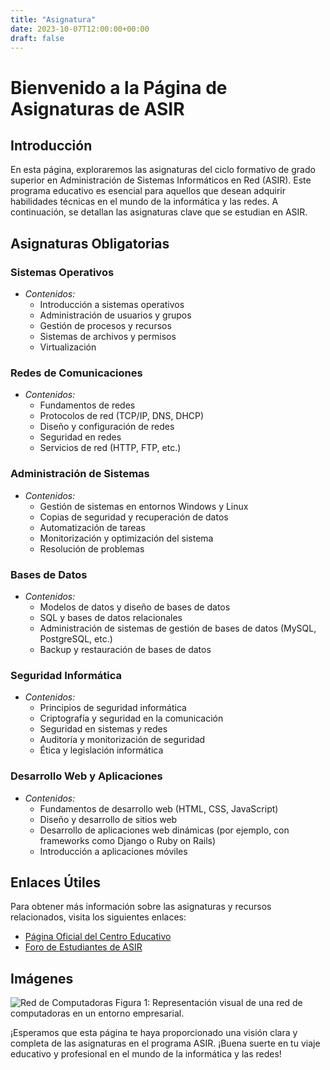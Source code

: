 ```yaml
---
title: "Asignatura"
date: 2023-10-07T12:00:00+00:00
draft: false
---
```


# Bienvenido a la Página de Asignaturas de ASIR

## Introducción

En esta página, exploraremos las asignaturas del ciclo formativo de grado superior en Administración de Sistemas Informáticos en Red (ASIR). Este programa educativo es esencial para aquellos que desean adquirir habilidades técnicas en el mundo de la informática y las redes. A continuación, se detallan las asignaturas clave que se estudian en ASIR.

## Asignaturas Obligatorias
### Sistemas Operativos

- *Contenidos:*
  - Introducción a sistemas operativos
  - Administración de usuarios y grupos
  - Gestión de procesos y recursos
  - Sistemas de archivos y permisos
  - Virtualización

### Redes de Comunicaciones

- *Contenidos:*
  - Fundamentos de redes
  - Protocolos de red (TCP/IP, DNS, DHCP)
  - Diseño y configuración de redes
  - Seguridad en redes
  - Servicios de red (HTTP, FTP, etc.)

### Administración de Sistemas

- *Contenidos:*
  - Gestión de sistemas en entornos Windows y Linux
  - Copias de seguridad y recuperación de datos
  - Automatización de tareas
  - Monitorización y optimización del sistema
  - Resolución de problemas

### Bases de Datos

- *Contenidos:*
  - Modelos de datos y diseño de bases de datos
  - SQL y bases de datos relacionales
  - Administración de sistemas de gestión de bases de datos (MySQL, PostgreSQL, etc.)
  - Backup y restauración de bases de datos

### Seguridad Informática

- *Contenidos:*
  - Principios de seguridad informática
  - Criptografía y seguridad en la comunicación
  - Seguridad en sistemas y redes
  - Auditoría y monitorización de seguridad
  - Ética y legislación informática

### Desarrollo Web y Aplicaciones

- *Contenidos:*
  - Fundamentos de desarrollo web (HTML, CSS, JavaScript)
  - Diseño y desarrollo de sitios web
  - Desarrollo de aplicaciones web dinámicas (por ejemplo, con frameworks como Django o Ruby on Rails)
  - Introducción a aplicaciones móviles
## Enlaces Útiles

Para obtener más información sobre las asignaturas y recursos relacionados, visita los siguientes enlaces:

- [Página Oficial del Centro Educativo](https://blogsaverroes.juntadeandalucia.es/iesgonzalonazareno/)
- [Foro de Estudiantes de ASIR](https://github.com/oscarsanabria80)

## Imágenes

![Red de Computadoras]()
Figura 1: Representación visual de una red de computadoras en un entorno empresarial.

¡Esperamos que esta página te haya proporcionado una visión clara y completa de las asignaturas en el programa ASIR. ¡Buena suerte en tu viaje educativo y profesional en el mundo de la informática y las redes!
